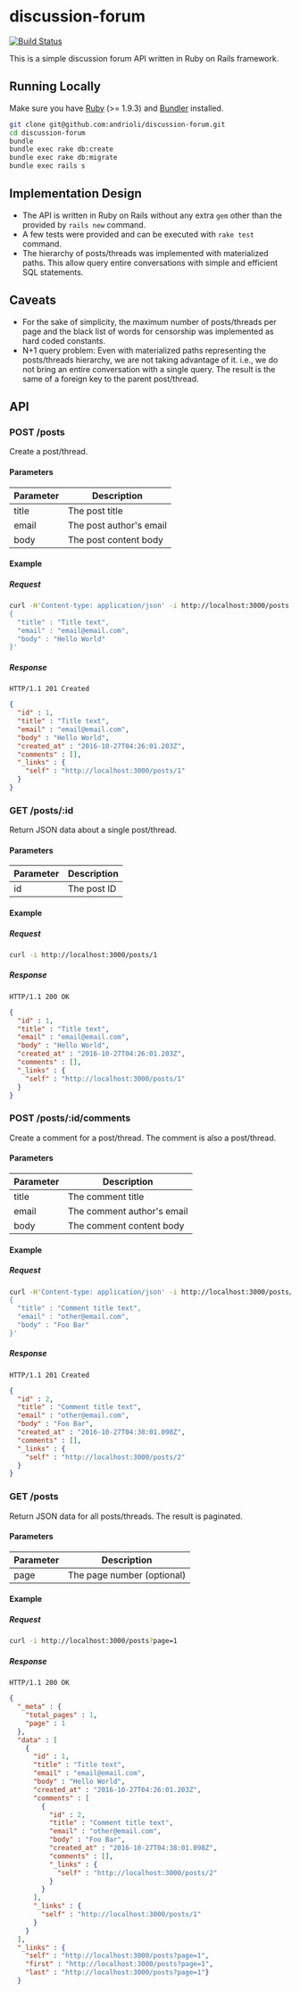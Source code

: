 # discussion-forum

[![Build Status](https://travis-ci.com/andrioli/discussion-forum.svg?branch=master)](https://travis-ci.com/andrioli/discussion-forum)

This is a simple discussion forum API written in Ruby on Rails framework.

## Running Locally

Make sure you have [Ruby](https://www.ruby-lang.org) (>= 1.9.3) and [Bundler](http://bundler.io) installed.

```sh
git clone git@github.com:andrioli/discussion-forum.git
cd discussion-forum
bundle
bundle exec rake db:create
bundle exec rake db:migrate
bundle exec rails s
```

## Implementation Design

* The API is written in Ruby on Rails without any extra `gem` other than the provided by `rails new` command.
* A few tests were provided and can be executed with `rake test` command.
* The hierarchy of posts/threads was implemented with materialized paths. This allow query entire conversations with simple and efficient SQL statements.

## Caveats

* For the sake of simplicity, the maximum number of posts/threads per page and the black list of words for censorship was implemented  as hard coded constants.
* N+1 query problem: Even with materialized paths representing the posts/threads hierarchy, we are not taking advantage of it. i.e., we do not bring an entire conversation with a single query. The result is the same of a foreign key to the parent post/thread.

## API

### POST /posts

Create a post/thread.

#### Parameters

| Parameter | Description             |
| --------- | ----------------------- |
| title     | The post title          |
| email     | The post author's email |
| body      | The post content body   |

#### Example

##### Request

```sh
curl -H'Content-type: application/json' -i http://localhost:3000/posts -d '
{
  "title" : "Title text",
  "email" : "email@email.com",
  "body" : "Hello World"
}'
```

##### Response

```
HTTP/1.1 201 Created
```

```json
{
  "id" : 1,
  "title" : "Title text",
  "email" : "email@email.com",
  "body" : "Hello World",
  "created_at" : "2016-10-27T04:26:01.203Z",
  "comments" : [],
  "_links" : {
    "self" : "http://localhost:3000/posts/1"
  }
}
```

### GET /posts/:id

Return JSON data about a single post/thread.

#### Parameters

| Parameter | Description |
| --------- | ----------- |
| id        | The post ID |

#### Example

##### Request

```sh
curl -i http://localhost:3000/posts/1
```

##### Response

```
HTTP/1.1 200 OK
```

```json
{
  "id" : 1,
  "title" : "Title text",
  "email" : "email@email.com",
  "body" : "Hello World",
  "created_at" : "2016-10-27T04:26:01.203Z",
  "comments" : [],
  "_links" : {
    "self" : "http://localhost:3000/posts/1"
  }
}
```

### POST /posts/:id/comments

Create a comment for a post/thread. The comment is also a post/thread.

#### Parameters

| Parameter | Description                |
| --------- | -------------------------- |
| title     | The comment title          |
| email     | The comment author's email |
| body      | The comment content body   |

#### Example

##### Request

```sh
curl -H'Content-type: application/json' -i http://localhost:3000/posts/1/comments -d '
{
  "title" : "Comment title text",
  "email" : "other@email.com",
  "body" : "Foo Bar"
}'
```

##### Response

```
HTTP/1.1 201 Created
```

```json
{
  "id" : 2,
  "title" : "Comment title text",
  "email" : "other@email.com",
  "body" : "Foo Bar",
  "created_at" : "2016-10-27T04:38:01.098Z",
  "comments" : [],
  "_links" : {
    "self" : "http://localhost:3000/posts/2"
  }
}
```

### GET /posts

Return JSON data for all posts/threads. The result is paginated.

#### Parameters

| Parameter | Description                |
| --------- | -------------------------- |
| page      | The page number (optional) |

#### Example

##### Request

```sh
curl -i http://localhost:3000/posts?page=1
```

##### Response

```
HTTP/1.1 200 OK
```

```json
{
  "_meta" : {
    "total_pages" : 1,
    "page" : 1
  },
  "data" : [
    {
      "id" : 1,
      "title" : "Title text",
      "email" : "email@email.com",
      "body" : "Hello World",
      "created_at" : "2016-10-27T04:26:01.203Z",
      "comments" : [
        {
          "id" : 2,
          "title" : "Comment title text",
          "email" : "other@email.com",
          "body" : "Foo Bar",
          "created_at" : "2016-10-27T04:38:01.098Z",
          "comments" : [],
          "_links" : {
            "self" : "http://localhost:3000/posts/2"
          }
        }
      ],
      "_links" : {
        "self" : "http://localhost:3000/posts/1"
      }
    }
  ],
  "_links" : {
    "self" : "http://localhost:3000/posts?page=1",
    "first" : "http://localhost:3000/posts?page=1",
    "last" : "http://localhost:3000/posts?page=1"}
  }
```
